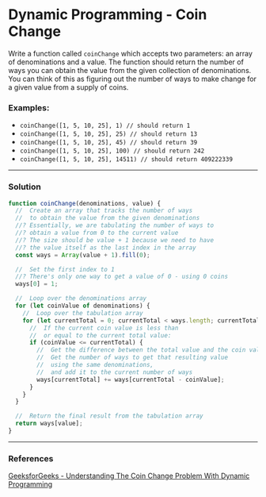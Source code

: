 # Dynamic Programming - Coin Change

Write a function called `coinChange` which accepts two parameters: an array of denominations and a value. The function should return the number of ways you can obtain the value from the given collection of denominations. You can think of this as figuring out the number of ways to make change for a given value from a supply of coins.

### Examples:

- `coinChange([1, 5, 10, 25], 1) // should return 1`
- `coinChange([1, 5, 10, 25], 25) // should return 13`
- `coinChange([1, 5, 10, 25], 45) // should return 39`
- `coinChange([1, 5, 10, 25], 100) // should return 242`
- `coinChange([1, 5, 10, 25], 14511) // should return 409222339`

---

### Solution

```js
function coinChange(denominations, value) {
  //  Create an array that tracks the number of ways
  //  to obtain the value from the given denominations
  //? Essentially, we are tabulating the number of ways to
  //? obtain a value from 0 to the current value
  //? The size should be value + 1 because we need to have
  //? the value itself as the last index in the array
  const ways = Array(value + 1).fill(0);

  //  Set the first index to 1
  //? There's only one way to get a value of 0 - using 0 coins
  ways[0] = 1;

  //  Loop over the denominations array
  for (let coinValue of denominations) {
    //  Loop over the tabulation array
    for (let currentTotal = 0; currentTotal < ways.length; currentTotal++) {
      //  If the current coin value is less than
      //  or equal to the current total value:
      if (coinValue <= currentTotal) {
        //  Get the difference between the total value and the coin value,
        //  Get the number of ways to get that resulting value
        //  using the same denominations,
        //  and add it to the current number of ways
        ways[currentTotal] += ways[currentTotal - coinValue];
      }
    }
  }

  //  Return the final result from the tabulation array
  return ways[value];
}
```

---

### References

[GeeksforGeeks - Understanding The Coin Change Problem With Dynamic Programming](https://www.geeksforgeeks.org/understanding-the-coin-change-problem-with-dynamic-programming/)
